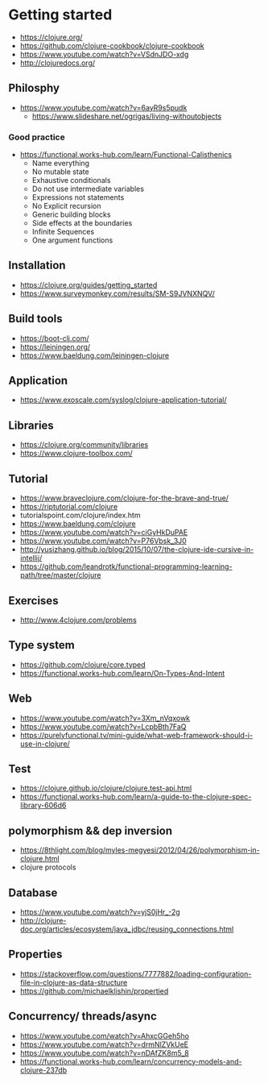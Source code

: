 # Getting started

- https://clojure.org/
- https://github.com/clojure-cookbook/clojure-cookbook
- https://www.youtube.com/watch?v=VSdnJDO-xdg
- http://clojuredocs.org/

## Philosphy

- https://www.youtube.com/watch?v=6ayR9s5pudk
  - https://www.slideshare.net/ogrigas/living-withoutobjects

### Good practice

- https://functional.works-hub.com/learn/Functional-Calisthenics
  - Name everything
  - No mutable state
  - Exhaustive conditionals
  - Do not use intermediate variables
  - Expressions not statements
  - No Explicit recursion
  - Generic building blocks
  - Side effects at the boundaries
  - Infinite Sequences
  - One argument functions

## Installation

- https://clojure.org/guides/getting_started
- https://www.surveymonkey.com/results/SM-S9JVNXNQV/

## Build tools

- https://boot-clj.com/
- https://leiningen.org/
- https://www.baeldung.com/leiningen-clojure

## Application

- https://www.exoscale.com/syslog/clojure-application-tutorial/

## Libraries

- https://clojure.org/community/libraries
- https://www.clojure-toolbox.com/

## Tutorial

- https://www.braveclojure.com/clojure-for-the-brave-and-true/
- https://riptutorial.com/clojure
- tutorialspoint.com/clojure/index.htm
- https://www.baeldung.com/clojure
- https://www.youtube.com/watch?v=ciGyHkDuPAE
- https://www.youtube.com/watch?v=P76Vbsk_3J0
- http://yusizhang.github.io/blog/2015/10/07/the-clojure-ide-cursive-in-intellij/
- https://github.com/leandrotk/functional-programming-learning-path/tree/master/clojure

## Exercises

- http://www.4clojure.com/problems

## Type system

- https://github.com/clojure/core.typed
- https://functional.works-hub.com/learn/On-Types-And-Intent

## Web

- https://www.youtube.com/watch?v=3Xm_nVqxowk
- https://www.youtube.com/watch?v=LcpbBth7FaQ
- https://purelyfunctional.tv/mini-guide/what-web-framework-should-i-use-in-clojure/

## Test

- https://clojure.github.io/clojure/clojure.test-api.html
- https://functional.works-hub.com/learn/a-guide-to-the-clojure-spec-library-606d6

## polymorphism && dep inversion

- https://8thlight.com/blog/myles-megyesi/2012/04/26/polymorphism-in-clojure.html
- clojure protocols

## Database

- https://www.youtube.com/watch?v=yjS0jHr_-2g
- http://clojure-doc.org/articles/ecosystem/java_jdbc/reusing_connections.html

## Properties

- https://stackoverflow.com/questions/7777882/loading-configuration-file-in-clojure-as-data-structure
- https://github.com/michaelklishin/propertied

## Concurrency/ threads/async

- https://www.youtube.com/watch?v=AhxcGGeh5ho
- https://www.youtube.com/watch?v=drmNlZVkUeE
- https://www.youtube.com/watch?v=nDAfZK8m5_8
- https://functional.works-hub.com/learn/concurrency-models-and-clojure-237db
